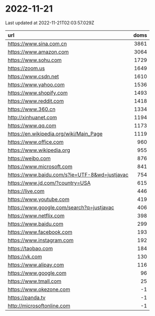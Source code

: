 # 2022-11-21

<!-- BEGIN -->
Last updated at 2022-11-21T02:03:57.029Z

url | doms
:- | -:
https://www.sina.com.cn | 3861
https://www.amazon.com | 3064
https://www.sohu.com | 1729
https://zoom.us | 1649
https://www.csdn.net | 1610
https://www.yahoo.com | 1536
https://www.shopify.com | 1493
https://www.reddit.com | 1418
https://www.360.cn | 1334
http://xinhuanet.com | 1194
https://www.qq.com | 1173
https://en.wikipedia.org/wiki/Main_Page | 1119
https://www.office.com | 960
https://www.wikipedia.org | 955
https://weibo.com | 876
https://www.microsoft.com | 841
https://www.baidu.com/s?ie=UTF-8&wd=justjavac | 754
https://www.jd.com/?country=USA | 615
https://live.com | 446
https://www.youtube.com | 419
https://www.google.com/search?q=justjavac | 406
https://www.netflix.com | 398
https://www.baidu.com | 299
https://www.facebook.com | 193
https://www.instagram.com | 192
https://taobao.com | 184
https://vk.com | 130
https://www.alipay.com | 116
https://www.google.com | 96
https://www.tmall.com | 25
https://www.okezone.com | -1
https://panda.tv | -1
http://microsoftonline.com | -1
<!-- END -->
